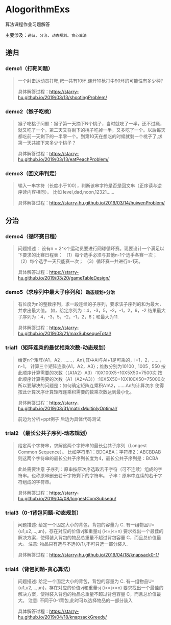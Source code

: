 # AlogorithmExs

算法课程作业习题解答

主要涉及：`递归`、`分治`、`动态规划`、`贪心算法`

## 递归

### demo1（打靶问题）

> 一个射击运动员打靶,靶一共有10环,连开10枪打中90环的可能性有多少种?
> 
> 具体解答过程：https://starry-hu.github.io/2019/03/13/shootingProblem/

### demo2（猴子吃桃）

> 猴子吃桃子问题：猴子第一天摘下N个桃子，当时就吃了一半，还不过瘾，就又吃了一个。第二天又将剩下的桃子吃掉一半，又多吃了一个。以后每天都吃前一天剩下的一半零一个。到第10天在想吃的时候就剩一个桃子了,求第一天共摘下来多少个桃子？
> 
> 具体解答过程：https://starry-hu.github.io/2019/03/13/eatPeachProblem/

### demo3（回文串判定）

> 输入一串字符（长度小于100），判断该串字符是否是回文串（正序读与逆序读内容相同）。
> 比如 level,dad,noon,12321......
> 
> 具体解答过程：https://starry-hu.github.io/2019/03/14/huiwenProblem/

## 分治

### demo4（循环赛日程）

> 问题描述：
> 设有n = 2^k个运动员要进行网球循环赛。现要设计一个满足以下要求的比赛日程表：
> （1）每个选手必须与其他n-1个选手各赛一次；
> （2）每个选手一天只能赛一次；
> （3）循环赛一共进行n-1天。
> 
> 具体解答过程：https://starry-hu.github.io/2019/03/20/gameTableDesign/

### demo5（求序列中最大子序列和）`动态规划+分治`

> 有长度为n的整数序列，求一段连续的子序列，要求该子序列的和为最大，并求出最大值。
> 如，给定序列为：4，-3，5，-2，-1，2，6，-2
> 结果最大子序列为：4，-3，5，-2，-1，2，6；和最大为11.
> 
> 具体解答过程：https://starry-hu.github.io/2019/03/21/maxSubsequeTotal/

### trial1（矩阵连乘的最优相乘次数-动态规划）

> 给定n个矩阵{A1，A2，……，An},其中Ai与Ai+1是可乘的，i=1，2，……，n-1。
计算三个矩阵连乘{A1，A2，A3}；维数分别为10100 , 1005 , 550
按此顺序计算需要的次数（（A1A2）A3）:10X100X5+10X5X50=7500次
按此顺序计算需要的次数（A1（A2*A3））:10X5X50+10X100X50=75000次
所以要解决的问题是：如何确定矩阵连乘积A1A2，……An的计算次序
> 使得按此计算次序计算矩阵连乘积需要的数乘次数达到最小化。
> 
> 具体解答过程：https://starry-hu.github.io/2019/03/31/matrixMultiplyOptimal/
> 
> 前边为分析+ppt例子
> 后边为具体代码测试

### trial2 （最长公共子序列-动态规划）

> 给定两个字符串，求解这两个字符串的最长公共子序列（Longest Common Sequence）。
> 比如字符串1：BDCABA；字符串2：ABCBDAB
> 则这两个字符串的最长公共子序列长度为4，最长公共子序列是：BCBA
> 
> 此处需要注意
> 子序列：原串按原次序选取若干字符（可不连续）组成的字符串。也称原串删去若干字符剩下的字符串。
> 子串：原串中连续的若干字符组成的字符串。
> 
> 具体解答过程：https://starry-hu.github.io/2019/04/08/longestComSubsequ/

### trial3（0-1背包问题-动态规划）

> 问题描述:
给定一个固定大小的背包，背包的容量为 C.
有一组物品U={u1,u2,…,un}，存在对应的价值vj和重量sj (i<=j<=n)
要求找出一个最佳的解决方案，使得装入背包的物品总重量不超过背包容量 C，而且总价值最大。
注意: 物品只有选与不选(0/1),不可只选一部分装入.
> 
> 具体解答过程：https://starry-hu.github.io/2019/04/18/knapsack0-1/

### trial4（背包问题-贪心算法）

> 问题描述:
给定一个固定大小的背包，背包的容量为 C.
有一组物品U={u1,u2,…,un}，存在对应的价值vj和重量sj (i<=j<=n)
要求找出一个最佳的解决方案，使得装入背包的物品总重量不超过背包容量 C，而且总价值最大。
注意: 不同于0-1背包,此时可以选择物品的一部分装入
> 
> 具体解答过程：https://starry-hu.github.io/2019/04/18/knapsackGreedy/